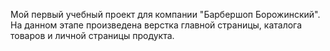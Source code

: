 Мой первый учебный проект для компании "Барбершоп Борожинский".
На данном этапе произведена верстка главной страницы, каталога товаров и личной страницы продукта.
